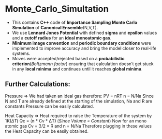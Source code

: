 # Monte_Carlo_Simultation
- This contains **C++** code of **Importance Sampling Monte Carlo Simulation** of **Canonical Ensemble**(N,V,T).
- We use **Lennard Jones Potential** with defined **sigma** and **epsilon** values and a **cutoff radius** for an **ideal monoatomic gas**.
- **Minimum image convention** and **periodic boundary conditions** were implemented to improve accuracy and bring the model closer to real-life systems.
- Moves were accepted/rejected based on a **probabilistic criterion**(*Boltzmann factor*) ensuring that calculation doesn’t get stuck in any **local minima** and continues until it reaches **global minima**. 


## Further Calculations:
Pressure => We had taken an ideal gas therefore: PV = nRT
            n = N/Na
            Since N and T are already defined at the starting of the simulation, Na and R are constants
            Pressure can be easily calculated.

Heat Capacity => Heat required to raise the Temperature of the system by 1K(_ΔT_)
                Qc = (n * Cv * ΔT) (_Since Volume = Constant_)
                Now for an mono atomic gas Cv = 3/2 * R and n = N/Na
                Therefore plugging in these values the Heat Capacity can be easily obtained.